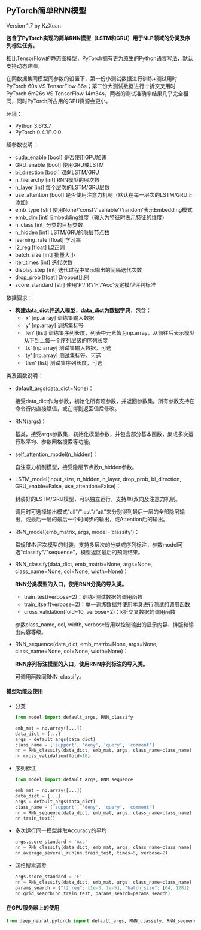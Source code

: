## PyTorch简单RNN模型

Version 1.7 by KzXuan

**包含了PyTorch实现的简单RNN模型（LSTM和GRU）用于NLP领域的分类及序列标注任务。**

相比TensorFlow的静态图模型，PyTorch拥有更为原生的Python语言写法，默认支持动态建图。

在同数据集同模型同参数的设置下，第一份小测试数据进行训练+测试用时PyTorch 60s VS TensorFlow 86s；第二份大测试数据进行十折交叉用时PyTorch 6m26s VS TensorFlow 14m34s，两者的测试准确率结果几乎完全相同，同时PyTorch所占用的GPU资源会更小。

环境：

* Python 3.6/3.7
* PyTorch 0.4.1/1.0.0

超参数说明：

- cuda_enable [bool]	是否使用GPU加速
- GRU_enable [bool]	使用GRU或LSTM
-  bi_direction [bool]	双向LSTM/GRU
-  n_hierarchy [int]		RNN模型的层次数
-  n_layer [int]			每个层次的LSTM/GRU层数
-  use_attention [bool]	是否使用注意力机制（默认在每一层次的LSTM/GRU上添加）
-  emb_type [str]		使用None/'const'/'variable'/'random'表示Embedding模式
-  emb_dim [int]		Embedding维度（输入为特征时表示特征的维度）
-  n_class [int]			分类的目标类数
-  n_hidden [int]		LSTM/GRU的隐层节点数
-  learning_rate [float]	学习率
-  l2_reg [float]			L2正则
-  batch_size [int]		批量大小
-  iter_times [int]		迭代次数
-  display_step [int]		迭代过程中显示输出的间隔迭代次数
-  drop_prob [float]		Dropout比例
-  score_standard [str]	使用'P'/'R'/'F'/'Acc'设定模型评判标准

数据要求：

* **构建data_dict并送入模型，data_dict为数据字典**，包含：
  * 'x' [np.array]		训练集输入数据
  * 'y' [np.array]		训练集标签
  * 'len' [list]		训练集序列长度，列表中元素皆为np.array，从前往后表示模型从下到上每一个序列层级的序列长度
  * 'tx' [np.array]	测试集输入数据，可选
  * 'ty' [np.array]	测试集标签，可选
  * 'tlen' [list]		测试集序列长度，可选

类及函数说明：

* default_args(data_dict=None)：

  接受data_dict作为参数，初始化所有超参数，并返回参数集。所有参数支持在命令行内直接赋值，或在得到返回值后修改。

* RNN(args)：

  基类，接受args参数集，初始化模型参数，并包含部分基本函数，集成多次运行取平均、参数网格搜索等功能。

* self_attention_model(n_hidden)：

  自注意力机制模型，接受隐层节点数n_hidden参数。

* LSTM_model(input_size, n_hidden, n_layer, drop_prob, bi_direction, GRU_enable=False, use_attention=False)：

  封装好的LSTM/GRU模型，可以独立运行，支持单/双向及注意力机制。

  调用时可选择输出模式"all"/"last"/“att"来分别得到最后一层的全部隐层输出，或最后一层的最后一个时间步的输出，或Attention后的输出。

* RNN_model(emb_matrix, args, model='classify')：

  常规RNN层次模型的封装，支持多层次的分类或序列标注，参数model可选"classify"/"sequence"，模型返回最后的预测结果。

* RNN_classify(data_dict, emb_matrix=None, args=None, class_name=None, col=None, width=None)：

  **RNN分类模型的入口，使用RNN分类的导入类。**

  * train_test(verbose=2)：训练-测试数据的调用函数
  * train_itself(verbose=2)：单一训练数据并使用本身进行测试的调用函数
  * cross_validation(fold=10, verbose=2)：k折交叉数据的调用函数

  参数class_name, col, width, verbose皆用以控制输出的显示内容、排版和输出内容等级。

* RNN_sequence(data_dict, emb_matrix=None, args=None, class_name=None, col=None, width=None)：

  **RNN序列标注模型的入口，使用RNN序列标注的导入类。**

  可调用函数同RNN_classify。



#### 模型功能及使用

* 分类

  ```python
  from model import default_args, RNN_classify
  
  emb_mat = np.array([...])
  data_dict = {...}
  args = default_args(data_dict)
  class_name = ['support', 'deny', 'query', 'comment']
  nn = RNN_classify(data_dict, emb_mat, args, class_name=class_name)
  nn.cross_validation(fold=10)
  ```

* 序列标注

  ```python
  from model import default_args, RNN_sequence
  
  emb_mat = np.array([...])
  data_dict = {...}
  args = default_args(data_dict)
  class_name = ['support', 'deny', 'query', 'comment']
  nn = RNN_sequence(data_dict, emb_mat, args, class_name=class_name)
  nn.train_test()
  ```

* 多次运行同一模型并取Accuracy的平均

  ```python
  args.score_standard = 'Acc'
  nn = RNN_classify(data_dict, emb_mat, args, class_name=class_name)
  nn.average_several_run(nn.train_test, times=5, verbose=2)
  ```

* 网格搜索调参

  ```python
  args.score_standard = 'F'
  nn = RNN_classify(data_dict, emb_mat, args, class_name=class_name)
  params_search = {"l2_reg": [1e-3, 1e-5], "batch_size": [64, 128]}
  nn.grid_search(nn.train_test, params_search=params_search)
  ```



#### 在GPU服务器上的使用

```python
from deep_neural.pytorch import default_args, RNN_classify, RNN_sequence
```

